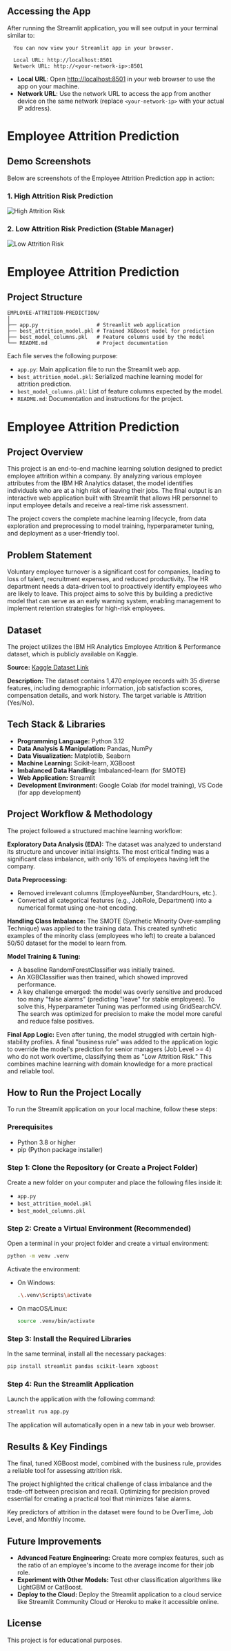 ## Accessing the App

After running the Streamlit application, you will see output in your terminal similar to:

```
  You can now view your Streamlit app in your browser.

  Local URL: http://localhost:8501
  Network URL: http://<your-network-ip>:8501
```

- **Local URL**: Open [http://localhost:8501](http://localhost:8501) in your web browser to use the app on your machine.
- **Network URL**: Use the network URL to access the app from another device on the same network (replace `<your-network-ip>` with your actual IP address).

# Employee Attrition Prediction

## Demo Screenshots

Below are screenshots of the Employee Attrition Prediction app in action:

### 1. High Attrition Risk Prediction
![High Attrition Risk](screenshots/high_attrition_risk.png)

### 2. Low Attrition Risk Prediction (Stable Manager)
![Low Attrition Risk](screenshots/low_attrition_risk.png)

# Employee Attrition Prediction

## Project Structure

```
EMPLOYEE-ATTRITION-PREDICTION/
│
├── app.py                   # Streamlit web application
├── best_attrition_model.pkl # Trained XGBoost model for prediction
├── best_model_columns.pkl   # Feature columns used by the model
└── README.md                # Project documentation
```

Each file serves the following purpose:
- `app.py`: Main application file to run the Streamlit web app.
- `best_attrition_model.pkl`: Serialized machine learning model for attrition prediction.
- `best_model_columns.pkl`: List of feature columns expected by the model.
- `README.md`: Documentation and instructions for the project.

# Employee Attrition Prediction

## Project Overview
This project is an end-to-end machine learning solution designed to predict employee attrition within a company. By analyzing various employee attributes from the IBM HR Analytics dataset, the model identifies individuals who are at a high risk of leaving their jobs. The final output is an interactive web application built with Streamlit that allows HR personnel to input employee details and receive a real-time risk assessment.

The project covers the complete machine learning lifecycle, from data exploration and preprocessing to model training, hyperparameter tuning, and deployment as a user-friendly tool.

## Problem Statement
Voluntary employee turnover is a significant cost for companies, leading to loss of talent, recruitment expenses, and reduced productivity. The HR department needs a data-driven tool to proactively identify employees who are likely to leave. This project aims to solve this by building a predictive model that can serve as an early warning system, enabling management to implement retention strategies for high-risk employees.

## Dataset
The project utilizes the IBM HR Analytics Employee Attrition & Performance dataset, which is publicly available on Kaggle.

**Source:** [Kaggle Dataset Link](https://www.kaggle.com/datasets/pavansubhasht/ibm-hr-analytics-attrition-dataset)

**Description:** The dataset contains 1,470 employee records with 35 diverse features, including demographic information, job satisfaction scores, compensation details, and work history. The target variable is Attrition (Yes/No).

## Tech Stack & Libraries
- **Programming Language:** Python 3.12
- **Data Analysis & Manipulation:** Pandas, NumPy
- **Data Visualization:** Matplotlib, Seaborn
- **Machine Learning:** Scikit-learn, XGBoost
- **Imbalanced Data Handling:** Imbalanced-learn (for SMOTE)
- **Web Application:** Streamlit
- **Development Environment:** Google Colab (for model training), VS Code (for app development)

## Project Workflow & Methodology
The project followed a structured machine learning workflow:

**Exploratory Data Analysis (EDA):** The dataset was analyzed to understand its structure and uncover initial insights. The most critical finding was a significant class imbalance, with only 16% of employees having left the company.

**Data Preprocessing:**
- Removed irrelevant columns (EmployeeNumber, StandardHours, etc.).
- Converted all categorical features (e.g., JobRole, Department) into a numerical format using one-hot encoding.

**Handling Class Imbalance:**
The SMOTE (Synthetic Minority Over-sampling Technique) was applied to the training data. This created synthetic examples of the minority class (employees who left) to create a balanced 50/50 dataset for the model to learn from.

**Model Training & Tuning:**
- A baseline RandomForestClassifier was initially trained.
- An XGBClassifier was then trained, which showed improved performance.
- A key challenge emerged: the model was overly sensitive and produced too many "false alarms" (predicting "leave" for stable employees). To solve this, Hyperparameter Tuning was performed using GridSearchCV. The search was optimized for precision to make the model more careful and reduce false positives.

**Final App Logic:**
Even after tuning, the model struggled with certain high-stability profiles. A final "business rule" was added to the application logic to override the model's prediction for senior managers (Job Level >= 4) who do not work overtime, classifying them as "Low Attrition Risk." This combines machine learning with domain knowledge for a more practical and reliable tool.

## How to Run the Project Locally
To run the Streamlit application on your local machine, follow these steps:

### Prerequisites
- Python 3.8 or higher
- pip (Python package installer)

### Step 1: Clone the Repository (or Create a Project Folder)
Create a new folder on your computer and place the following files inside it:
- `app.py`
- `best_attrition_model.pkl`
- `best_model_columns.pkl`

### Step 2: Create a Virtual Environment (Recommended)
Open a terminal in your project folder and create a virtual environment:
```bash
python -m venv .venv
```

Activate the environment:
- On Windows:
  ```bash
  .\.venv\Scripts\activate
  ```
- On macOS/Linux:
  ```bash
  source .venv/bin/activate
  ```

### Step 3: Install the Required Libraries
In the same terminal, install all the necessary packages:
```bash
pip install streamlit pandas scikit-learn xgboost
```

### Step 4: Run the Streamlit Application
Launch the application with the following command:
```bash
streamlit run app.py
```

The application will automatically open in a new tab in your web browser.

## Results & Key Findings
The final, tuned XGBoost model, combined with the business rule, provides a reliable tool for assessing attrition risk.

The project highlighted the critical challenge of class imbalance and the trade-off between precision and recall. Optimizing for precision proved essential for creating a practical tool that minimizes false alarms.

Key predictors of attrition in the dataset were found to be OverTime, Job Level, and Monthly Income.

## Future Improvements
- **Advanced Feature Engineering:** Create more complex features, such as the ratio of an employee's income to the average income for their job role.
- **Experiment with Other Models:** Test other classification algorithms like LightGBM or CatBoost.
- **Deploy to the Cloud:** Deploy the Streamlit application to a cloud service like Streamlit Community Cloud or Heroku to make it accessible online.

## License
This project is for educational purposes.
